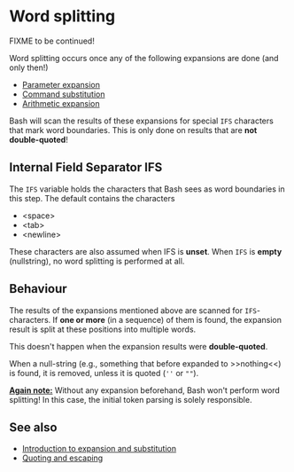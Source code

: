 # Word splitting

FIXME to be continued!

Word splitting occurs once any of the following expansions are done (and
only then!)

- [Parameter expansion](/syntax/pe)
- [Command substitution](/syntax/expansion/cmdsubst)
- [Arithmetic expansion](/syntax/expansion/arith)

Bash will scan the results of these expansions for special `IFS`
characters that mark word boundaries. This is only done on results that
are **not double-quoted**!

## Internal Field Separator IFS

The `IFS` variable holds the characters that Bash sees as word
boundaries in this step. The default contains the characters

- \<space\>
- \<tab\>
- \<newline\>

These characters are also assumed when IFS is **unset**. When `IFS` is
**empty** (nullstring), no word splitting is performed at all.

## Behaviour

The results of the expansions mentioned above are scanned for
`IFS`-characters. If **one or more** (in a sequence) of them is found,
the expansion result is split at these positions into multiple words.

This doesn't happen when the expansion results were **double-quoted**.

When a null-string (e.g., something that before expanded to
\>\>nothing\<\<) is found, it is removed, unless it is quoted (`''` or
`""`).

<u>**Again note:**</u> Without any expansion beforehand, Bash won't
perform word splitting! In this case, the initial token parsing is
solely responsible.

## See also

- [Introduction to expansion and substitution](/syntax/expansion/intro)
- [Quoting and escaping](/syntax/quoting)
